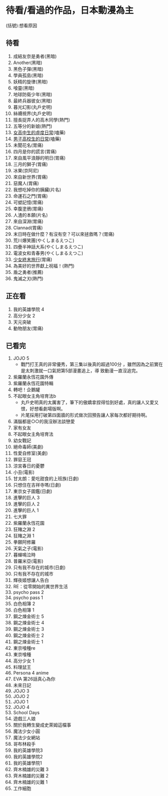 # 待看/看過的作品，日本動漫為主
(括號):想看原因

待看
---
1. 成結友奈是勇者(黑暗)
1. Another(黑暗)
1. 黑色子彈(黑暗)
1. 學員孤島(黑暗)
1. 妖精的旋律(黑暗)
1. 喰靈(黑暗)
1. 地球防衛少年(黑暗)
1. 最終兵器彼女(黑暗)
1. 暮光幻影(丸戶史明)
1. 絲襪視界(丸戶史明)
1. 擅長捉弄人的高木同學(熱門)
1. 五等分的新娘(熱門)
1. [女高中生的虛度日常](https://www.youtube.com/playlist?list=PL12UaAf_xzfpb1Ol0HM8VurDLKBKHeeeM)(嗑藥)
1. [男子高校生的日常](https://www.youtube.com/playlist?list=PL12UaAf_xzfojefQl6EuqrnlyEZNdoFrz)(嗑藥)
1. 未聞花名(胃痛)
1. 四月是你的謊言(胃痛)
1. 來自風平浪靜的明日(胃痛)
1. 三月的獅子(胃痛)
1. 冰果(京阿尼)
1. 來自新世界(胃痛)
1. 惡魔人(胃痛)
1. 我想吃掉你的胰臟(片名)
1. 命運石之門(胃痛)
1. 可塑記憶(胃痛)
1. 幸腹塗鴉(胃痛)
1. 人渣的本願(片名)
1. 來自深淵(胃痛)
1. Clannad(胃痛)
1. 末日時在做什麼？有沒有空？可以來拯救嗎？(胃痛)
1. 荒川爆笑團(やくしまるえつこ)
1. 四疊半神話大系(やくしまるえつこ)
1. 電波女和青春男(やくしまるえつこ)
1. [少女終末旅行](https://www.youtube.com/playlist?list=PL12UaAf_xzfrPjL1Xad3Q9Xw7n1uberxc)(胃痛)
1. 為美好的世界獻上祝福！(熱門)
1. 盾之勇者(推薦)
1. 鬼滅之刃(熱門)

正在看
---
1. 我的英雄學院 4
1. 高分少女 2
1. 天元突破
1. 動物朋友(胃痛)

已看完
---
1. JOJO 5
    - 戰鬥打王真的非常優秀，第三集以後真的超過100分
，雖然因為之前實在是太刺激就一口氣把第5部漫畫追上，導
致動漫一直沒追完。
1. 紫羅蘭永恆花園外傳
1. 紫羅蘭永恆花園特輯
1. 轉吧！企鵝罐
1. 不起眼女主角培育法b
    - 丸戶史明真的太厲害了，筆下的傲嬌拿捏得恰到好處，真的讓人又愛又恨，好想看劇場版啊。
    - 片尾採用打破第四面牆的形式做次回預告讓人家每次都好期待啊。
1. 滿腦都是○○的我沒辦法談戀愛
1. 家有女友
1. 不起眼女主角培育法
1. 幼女戰記
1. 絕命毒師(美劇)
1. 性愛自修室(美劇)
1. 罪惡王冠
1. 涼宮春日的憂鬱
1. 小丑(電影)
1. 甘太朗：愛吃甜食的上班族(日劇)
1. 只想住在吉祥寺嗎(日劇)
1. 東京女子圖鑑(日劇)
1. 進擊的巨人 3
1. 進擊的巨人 2
1. 進擊的巨人 1
1. 七大罪
1. 紫羅蘭永恆花園
1. 狂賭之淵 2
1. 狂賭之淵 1
1. 拳願阿修羅
1. 天氣之子(電影)
1. 暮蟬鳴泣時
1. 普羅米亞(電影)
1. 只有我不存在的城市(日劇)
1. 只有我不存在的城市
1. 輝夜姬想讓人告白
1. RE：從零開始的異世界生活
1. psycho pass 2
1. psycho pass 1
1. 白色相簿 2
1. 白色相簿 1
1. 鋼之煉金術士 5
1. 鋼之煉金術士 4
1. 鋼之煉金術士 3
1. 鋼之煉金術士 2
1. 鋼之煉金術士 1
1. 東京喰種re
1. 東京喰種
1. 高分少女 1
1. 料理鼠王
1. Persona 4 anime
1. EVA 第26話真心為你
1. 未來日記
1. JOJO 3
1. JOJO 2
1. JOJO 1
1. JOJO 4
1. School Days
1. 遊戲三人娘
1. 關於我轉生變成史萊姆這檔事
1. 魔法少女小圓
1. 魔法少女網站
1. 哥布林殺手
1. 我的英雄學院3
1. 我的英雄學院2
1. 我的英雄學院1
1. 齊木楠雄的災難 3
1. 齊木楠雄的災難 2
1. 齊木楠雄的災難 1
1. 工作細胞
